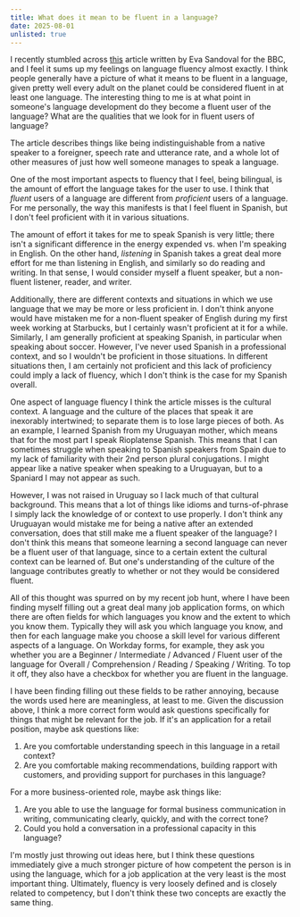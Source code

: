 ```yaml
---
title: What does it mean to be fluent in a language?
date: 2025-08-01
unlisted: true
---
```


I recently stumbled across [this](https://www.bbc.com/future/article/20190903-linguistic-fluency-proficiency-second-language-learning) article written by Eva Sandoval for the BBC, and I feel it sums up my feelings on language fluency almost exactly. I think people generally have a picture of what it means to be fluent in a language, given pretty well every adult on the planet could be considered fluent in at least one language. The interesting thing to me is at what point in someone's language development do they become a fluent user of the language? What are the qualities that we look for in fluent users of language?

The article describes things like being indistinguishable from a native speaker to a foreigner, speech rate and utterance rate, and a whole lot of other measures of just how well someone manages to speak a language.

One of the most important aspects to fluency that I feel, being bilingual, is the amount of effort the language takes for the user to use. I think that _fluent_ users of a language are different from _proficient_ users of a language. For me personally, the way this manifests is that I feel fluent in Spanish, but I don't feel proficient with it in various situations.

The amount of effort it takes for me to speak Spanish is very little; there isn't a significant difference in the energy expended vs. when I'm speaking in English. On the other hand, _listening_ in Spanish takes a great deal more effort for me than listening in English, and similarly so do reading and writing. In that sense, I would consider myself a fluent speaker, but a non-fluent listener, reader, and writer.

Additionally, there are different contexts and situations in which we use language that we may be more or less proficient in. I don't think anyone would have mistaken me for a non-fluent speaker of English during my first week working at Starbucks, but I certainly wasn't proficient at it for a while. Similarly, I am generally proficient at speaking Spanish, in particular when speaking about soccer. However, I've never used Spanish in a professional context, and so I wouldn't be proficient in those situations. In different situations then, I am certainly not proficient and this lack of proficiency could imply a lack of fluency, which I don't think is the case for my Spanish overall.

One aspect of language fluency I think the article misses is the cultural context. A language and the culture of the places that speak it are inexorably intertwined; to separate them is to lose large pieces of both. As an example, I learned Spanish from my Uruguayan mother, which means that for the most part I speak Rioplatense Spanish. This means that I can sometimes struggle when speaking to Spanish speakers from Spain due to my lack of familiarity with their 2nd person plural conjugations. I might appear like a native speaker when speaking to a Uruguayan, but to a Spaniard I may not appear as such.

However, I was not raised in Uruguay so I lack much of that cultural background. This means that a lot of things like idioms and turns-of-phrase I simply lack the knowledge of or context to use properly. I don't think any Uruguayan would mistake me for being a native after an extended conversation, does that still make me a fluent speaker of the language? I don't think this means that someone learning a second language can never be a fluent user of that language, since to a certain extent the cultural context can be learned of. But one's understanding of the culture of the language contributes greatly to whether or not they would be considered fluent.

All of this thought was spurred on by my recent job hunt, where I have been finding myself filling out a great deal many job application forms, on which there are often fields for which languages you know and the extent to which you know them. Typically they will ask you which language you know, and then for each language make you choose a skill level for various different aspects of a language. On Workday forms, for example, they ask you whether you are a Beginner / Intermediate / Advanced / Fluent user of the language for Overall / Comprehension / Reading / Speaking / Writing. To top it off, they also have a checkbox for whether you are fluent in the language.

I have been finding filling out these fields to be rather annoying, because the words used here are meaningless, at least to me. Given the discussion above, I think a more correct form would ask questions specifically for things that might be relevant for the job. If it's an application for a retail position, maybe ask questions like:

1. Are you comfortable understanding speech in this language in a retail context?
2. Are you comfortable making recommendations, building rapport with customers, and providing support for purchases in this language?

For a more business-oriented role, maybe ask things like:

1. Are you able to use the language for formal business communication in writing, communicating clearly, quickly, and with the correct tone?
2. Could you hold a conversation in a professional capacity in this language?

I'm mostly just throwing out ideas here, but I think these questions immediately give a much stronger picture of how competent the person is in using the language, which for a job application at the very least is the most important thing. Ultimately, fluency is very loosely defined and is closely related to competency, but I don't think these two concepts are exactly the same thing.

